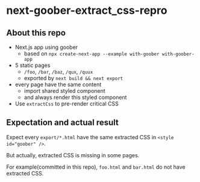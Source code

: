 # next-goober-extract_css-repro

## About this repo

- Next.js app using goober
  - based on `npx create-next-app --example with-goober with-goober-app`
- 5 static pages
  - `/foo`, `/bar`, `/baz`, `/qux`, `/quux`
  - exported by `next build && next export`
- every page have the same content
  - import shared styled component
  - and always render this styled component
- Use `extractCss` to pre-render critical CSS

## Expectation and actual result

Expect every `export/*.html` have the same extracted CSS in `<style id="goober" />`.

But actually, extracted CSS is missing in some pages.

For example(committed in this repo), `foo.html` and `bar.html` do not have extracted CSS.
